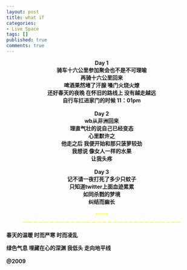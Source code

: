 ```yaml
---
layout: post
title: what if
categories:
- Live Space
tags: []
published: true
comments: true
---
```

<p><div style="text-align:center"><b>Day 1</b><br /><b>
骑车十六公里参加聚会也不是不可理喻</b><br /><b>
再骑十六公里回来</b><br /><b>
啤酒果然堵了汗腺 嗓门火烧火燎</b><br /><b>
还好春天的夜晚 在怀旧的路线上 没有越走越远</b><br /><b>
自行车扛进家门的时候 11：01pm</b><br /><b>
</b><br /><b>
Day 2</b><br /><b>
wb从非洲回来</b><br /><b>
理直气壮的说自己已经变态</b><br /><b>
心里默许之</b><br /><b>
他走之后 我便开始和那只菠萝较劲</b><br /><b>
我想说 像女人一样的水果</b><br /><b>
让我头疼</b><br /><b>
</b><br /><b>
Day 3</b><br /><b>
记不请一夜打死了多少只蚊子</b><br /><b>
只知道twitter上面血迹累累</b><br /><b>
如同杀戮的梦境</b><br /><b>
纠结而幽长</b><br /><b>
</b><br style="color:rgb(255, 255, 0)" /><b style="color:rgb(255, 255, 0)">
</b><span style="color:rgb(255, 255, 0)">*****</span><br /><b>
</b><span><span><a href="https://iezecq.blu.livefilestore.com/y1mP4GX8LzShXrw-vxIohwpggFVf5XHwmsmIUJpTkCzd29VWF4rbW9gxKTr-goy1h9OsbkGpVbODhEXmOUgRqKdbzE4W2SCOUDH7cQDgkY2zo2jVKzY_9NfOeOe8Re2JsBkMyCocxMziZF1lohgLxk0bQ/Firefox_wallpaper.jpg" target="_blank" rel="WLPP;url=https://iezecq.blu.livefilestore.com/y1mP4GX8LzShXrw-vxIohwpggFVf5XHwmsmIUJpTkCzd29VWF4rbW9gxKTr-goy1h9OsbkGpVbODhEXmOUgRqKdbzE4W2SCOUDH7cQDgkY2zo2jVKzY_9NfOeOe8Re2JsBkMyCocxMziZF1lohgLxk0bQ/Firefox_wallpaper.jpg"><img src="https://iezecq.blu.livefilestore.com/y1mP4GX8LzShXrw-vxIohwpggFVf5XHwmsmIUJpTkCzd29VWF4rbW9gxKTr-goy1h9OsbkGpVbODhEXmOUgRqKdbzE4W2SCOUDH7cQDgkY2zo2jVKzY_9NfOeOe8Re2JsBkMyCocxMziZF1lohgLxk0bQ/Firefox_wallpaper.jpg" alt="" /></a></span></span><br /><b><span style="color:rgb(255, 255, 0)">－－－－－－－－－－－－－－－－－－－－－－－－－－－－－－</span></b><br /><b /></div></p>

<p>春天的温暖 时而严寒 时而凌乱<br /><b /></p>

<p>绿色气息 埋藏在心的深渊 我低头 走向地平线<br /><br />@2009<br /><br /> <br /> <br /></p>
